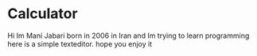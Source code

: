 # Calculator
Hi Im Mani Jabari born in 2006 in Iran and Im trying to learn programming
here is a simple texteditor. hope you enjoy it
